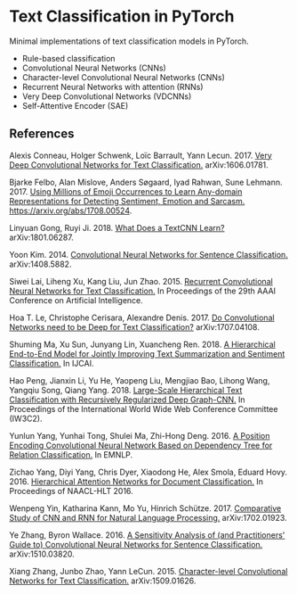 # Text Classification in PyTorch

Minimal implementations of text classification models in PyTorch.

- Rule-based classification
- Convolutional Neural Networks (CNNs)
- Character-level Convolutional Neural Networks (CNNs)
- Recurrent Neural Networks with attention (RNNs)
- Very Deep Convolutional Networks (VDCNNs)
- Self-Attentive Encoder (SAE)

## References

Alexis Conneau, Holger Schwenk, Loïc Barrault, Yann Lecun. 2017. [Very Deep Convolutional Networks for Text Classification.](https://arxiv.org/abs/1606.01781) arXiv:1606.01781.

Bjarke Felbo, Alan Mislove, Anders Søgaard, Iyad Rahwan, Sune Lehmann. 2017. [Using Millions of Emoji Occurrences to Learn Any-domain Representations for Detecting Sentiment, Emotion and Sarcasm.](https://arxiv.org/abs/1708.00524) https://arxiv.org/abs/1708.00524.

Linyuan Gong, Ruyi Ji. 2018. [What Does a TextCNN Learn?](https://arxiv.org/abs/1801.06287) arXiv:1801.06287.

Yoon Kim. 2014. [Convolutional Neural Networks for Sentence Classification.](https://arxiv.org/abs/1408.5882) arXiv:1408.5882.

Siwei Lai, Liheng Xu, Kang Liu, Jun Zhao. 2015. [Recurrent Convolutional Neural Networks for Text Classification.](https://www.aaai.org/ocs/index.php/AAAI/AAAI15/paper/view/9745/9552) In Proceedings of the 29th AAAI Conference on Artificial Intelligence.

Hoa T. Le, Christophe Cerisara, Alexandre Denis. 2017. [Do Convolutional Networks need to be Deep for Text Classification?](https://arxiv.org/abs/1707.04108) arXiv:1707.04108.

Shuming Ma, Xu Sun, Junyang Lin, Xuancheng Ren. 2018. [A Hierarchical End-to-End Model for Jointly Improving Text Summarization and Sentiment Classification.](https://arxiv.org/abs/1805.01089) In IJCAI.

Hao Peng, Jianxin Li, Yu He, Yaopeng Liu, Mengjiao Bao, Lihong Wang, Yangqiu Song, Qiang Yang. 2018. [Large-Scale Hierarchical Text Classification with Recursively Regularized Deep Graph-CNN.](http://www.cse.ust.hk/~yqsong/papers/2018-WWW-Text-GraphCNN.pdf) In Proceedings of the International World Wide Web Conference Committee (IW3C2).

Yunlun Yang, Yunhai Tong, Shulei Ma, Zhi-Hong Deng. 2016. [A Position Encoding Convolutional Neural Network Based on Dependency Tree for Relation Classification.](https://aclweb.org/anthology/D16-1007) In EMNLP.

Zichao Yang, Diyi Yang, Chris Dyer, Xiaodong He, Alex Smola, Eduard Hovy. 2016. [Hierarchical Attention Networks for Document Classification.](http://www.aclweb.org/anthology/N16-1174) In Proceedings of NAACL-HLT 2016.

Wenpeng Yin, Katharina Kann, Mo Yu, Hinrich Schütze. 2017. [Comparative Study of CNN and RNN for Natural Language Processing.](https://arxiv.org/abs/1702.01923) arXiv:1702.01923.

Ye Zhang, Byron Wallace. 2016. [A Sensitivity Analysis of (and Practitioners' Guide to) Convolutional Neural Networks for Sentence Classification.](https://arxiv.org/abs/1510.03820) arXiv:1510.03820.

Xiang Zhang, Junbo Zhao, Yann LeCun. 2015. [Character-level Convolutional Networks for Text Classification.](https://arxiv.org/abs/1509.01626) arXiv:1509.01626.
